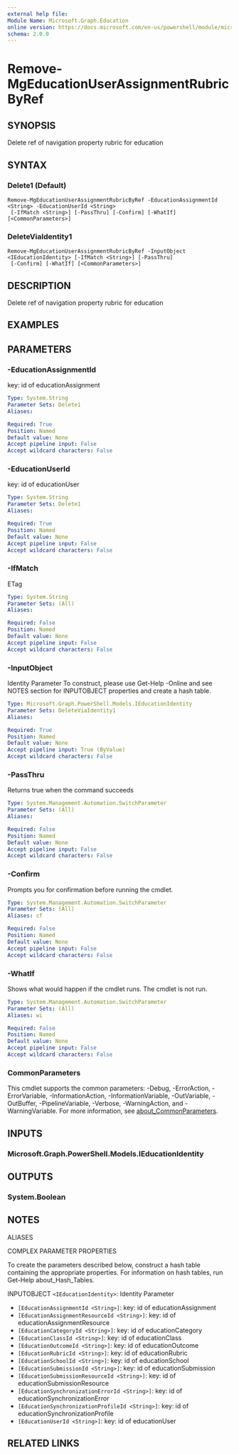 ```yaml
---
external help file:
Module Name: Microsoft.Graph.Education
online version: https://docs.microsoft.com/en-us/powershell/module/microsoft.graph.education/remove-mgeducationuserassignmentrubricbyref
schema: 2.0.0
---
```


# Remove-MgEducationUserAssignmentRubricByRef

## SYNOPSIS
Delete ref of navigation property rubric for education

## SYNTAX

### Delete1 (Default)
```
Remove-MgEducationUserAssignmentRubricByRef -EducationAssignmentId <String> -EducationUserId <String>
 [-IfMatch <String>] [-PassThru] [-Confirm] [-WhatIf] [<CommonParameters>]
```

### DeleteViaIdentity1
```
Remove-MgEducationUserAssignmentRubricByRef -InputObject <IEducationIdentity> [-IfMatch <String>] [-PassThru]
 [-Confirm] [-WhatIf] [<CommonParameters>]
```

## DESCRIPTION
Delete ref of navigation property rubric for education

## EXAMPLES

## PARAMETERS

### -EducationAssignmentId
key: id of educationAssignment

```yaml
Type: System.String
Parameter Sets: Delete1
Aliases:

Required: True
Position: Named
Default value: None
Accept pipeline input: False
Accept wildcard characters: False
```

### -EducationUserId
key: id of educationUser

```yaml
Type: System.String
Parameter Sets: Delete1
Aliases:

Required: True
Position: Named
Default value: None
Accept pipeline input: False
Accept wildcard characters: False
```

### -IfMatch
ETag

```yaml
Type: System.String
Parameter Sets: (All)
Aliases:

Required: False
Position: Named
Default value: None
Accept pipeline input: False
Accept wildcard characters: False
```

### -InputObject
Identity Parameter
To construct, please use Get-Help -Online and see NOTES section for INPUTOBJECT properties and create a hash table.

```yaml
Type: Microsoft.Graph.PowerShell.Models.IEducationIdentity
Parameter Sets: DeleteViaIdentity1
Aliases:

Required: True
Position: Named
Default value: None
Accept pipeline input: True (ByValue)
Accept wildcard characters: False
```

### -PassThru
Returns true when the command succeeds

```yaml
Type: System.Management.Automation.SwitchParameter
Parameter Sets: (All)
Aliases:

Required: False
Position: Named
Default value: None
Accept pipeline input: False
Accept wildcard characters: False
```

### -Confirm
Prompts you for confirmation before running the cmdlet.

```yaml
Type: System.Management.Automation.SwitchParameter
Parameter Sets: (All)
Aliases: cf

Required: False
Position: Named
Default value: None
Accept pipeline input: False
Accept wildcard characters: False
```

### -WhatIf
Shows what would happen if the cmdlet runs.
The cmdlet is not run.

```yaml
Type: System.Management.Automation.SwitchParameter
Parameter Sets: (All)
Aliases: wi

Required: False
Position: Named
Default value: None
Accept pipeline input: False
Accept wildcard characters: False
```

### CommonParameters
This cmdlet supports the common parameters: -Debug, -ErrorAction, -ErrorVariable, -InformationAction, -InformationVariable, -OutVariable, -OutBuffer, -PipelineVariable, -Verbose, -WarningAction, and -WarningVariable. For more information, see [about_CommonParameters](http://go.microsoft.com/fwlink/?LinkID=113216).

## INPUTS

### Microsoft.Graph.PowerShell.Models.IEducationIdentity

## OUTPUTS

### System.Boolean

## NOTES

ALIASES

COMPLEX PARAMETER PROPERTIES

To create the parameters described below, construct a hash table containing the appropriate properties. For information on hash tables, run Get-Help about_Hash_Tables.


INPUTOBJECT `<IEducationIdentity>`: Identity Parameter
  - `[EducationAssignmentId <String>]`: key: id of educationAssignment
  - `[EducationAssignmentResourceId <String>]`: key: id of educationAssignmentResource
  - `[EducationCategoryId <String>]`: key: id of educationCategory
  - `[EducationClassId <String>]`: key: id of educationClass
  - `[EducationOutcomeId <String>]`: key: id of educationOutcome
  - `[EducationRubricId <String>]`: key: id of educationRubric
  - `[EducationSchoolId <String>]`: key: id of educationSchool
  - `[EducationSubmissionId <String>]`: key: id of educationSubmission
  - `[EducationSubmissionResourceId <String>]`: key: id of educationSubmissionResource
  - `[EducationSynchronizationErrorId <String>]`: key: id of educationSynchronizationError
  - `[EducationSynchronizationProfileId <String>]`: key: id of educationSynchronizationProfile
  - `[EducationUserId <String>]`: key: id of educationUser

## RELATED LINKS

